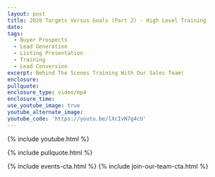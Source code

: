 ```yaml
---
layout: post
title: 2020 Targets Versus Goals (Part 2) - High Level Training
date:
tags:
  - Buyer Prospects
  - Lead Generation
  - Listing Presentation
  - Training
  - Lead Conversion
excerpt: Behind The Scenes Training With Our Sales Team!
enclosure:
pullquote:
enclosure_type: video/mp4
enclosure_time:
use_youtube_image: true
youtube_alternate_image:
youtube_code: 'https://youtu.be/lXcIvN7g4cU'
---
```


{% include youtube.html %}

{% include pullquote.html %}

{% include events-cta.html %} {% include join-our-team-cta.html %}